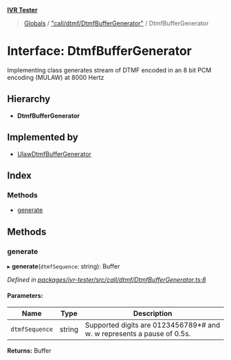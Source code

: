 **[IVR Tester](../README.md)**

> [Globals](../README.md) / ["call/dtmf/DtmfBufferGenerator"](../modules/_call_dtmf_dtmfbuffergenerator_.md) / DtmfBufferGenerator

# Interface: DtmfBufferGenerator

Implementing class generates stream of DTMF encoded in an 8 bit PCM encoding (MULAW) at 8000 Hertz

## Hierarchy

* **DtmfBufferGenerator**

## Implemented by

* [UlawDtmfBufferGenerator](../classes/_call_dtmf_ulawdtmfbuffergenerator_.ulawdtmfbuffergenerator.md)

## Index

### Methods

* [generate](_call_dtmf_dtmfbuffergenerator_.dtmfbuffergenerator.md#generate)

## Methods

### generate

▸ **generate**(`dtmfSequence`: string): Buffer

*Defined in [packages/ivr-tester/src/call/dtmf/DtmfBufferGenerator.ts:8](https://github.com/SketchingDev/ivr-tester/blob/60c8b59/packages/ivr-tester/src/call/dtmf/DtmfBufferGenerator.ts#L8)*

#### Parameters:

Name | Type | Description |
------ | ------ | ------ |
`dtmfSequence` | string | Supported digits are 0123456789*# and w. w represents a pause of 0.5s.  |

**Returns:** Buffer
